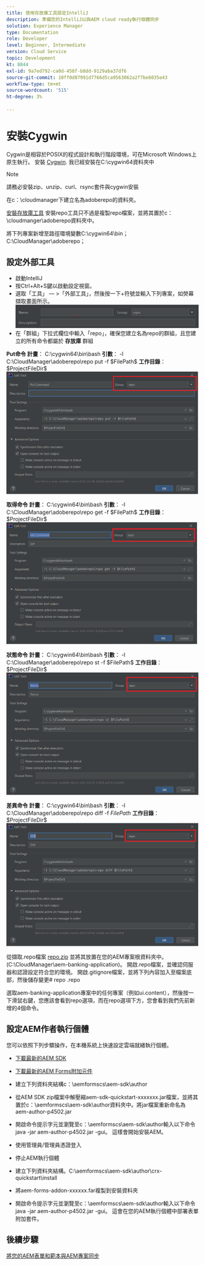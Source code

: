 ```yaml
---
title: 使用存放庫工具設定IntelliJ
description: 準備您的IntelliJ以與AEM cloud ready執行個體同步
solution: Experience Manager
type: Documentation
role: Developer
level: Beginner, Intermediate
version: Cloud Service
topic: Development
kt: 8844
exl-id: 9a7ed792-ca0d-458f-b8dd-9129aba37df6
source-git-commit: 10ff0d87991d7766d5ca9563062a2f7be6035e43
workflow-type: tm+mt
source-wordcount: '515'
ht-degree: 3%

---
```


# 安裝Cygwin


Cygwin是相容於POSIX的程式設計和執行階段環境，可在Microsoft Windows上原生執行。
安裝 [Cygwin](https://www.cygwin.com/). 我已經安裝在C:\cygwin64資料夾中
>[!NOTE]
> 請務必安裝zip、unzip、curl、rsync套件與cygwin安裝

在c：\cloudmanager下建立名為adoberepo的資料夾。

[安裝存放庫工具](https://github.com/Adobe-Marketing-Cloud/tools/tree/master/repo) 安裝repo工具只不過是複製repo檔案，並將其置於c：\cloudmanger\adoberepo資料夾中。

將下列專案新增至路徑環境變數C:\cygwin64\bin；C:\CloudManager\adoberepo；

## 設定外部工具

* 啟動IntelliJ
* 按Ctrl+Alt+S鍵以啟動設定視窗。
* 選取「工具」 — >「外部工具」，然後按一下+符號並輸入下列專案，如熒幕擷取畫面所示。
  ![rep](assets/repo.png)
* 在「群組」下拉式欄位中輸入「repo」，確保您建立名為repo的群組，且您建立的所有命令都屬於 **存放庫** 群組


**Put命令**
**計畫**： C:\cygwin64\bin\bash
**引數**： -l C:\CloudManager\adoberepo\repo put -f \$FilePath\$
**工作目錄**： \$ProjectFileDir\$
![put-command](assets/put-command.png)

**取得命令**
**計畫**： C:\cygwin64\bin\bash
**引數**： -l C:\CloudManager\adoberepo\repo get -f \$FilePath\$
**工作目錄**： \$ProjectFileDir\$
![get-command](assets/get-command.png)

**狀態命令**
**計畫**： C:\cygwin64\bin\bash
**引數**： -l C:\CloudManager\adoberepo\repo st -f \$FilePath\$
**工作目錄**： \$ProjectFileDir\$
![status-command](assets/status-command.png)

**差異命令**
**計畫**： C:\cygwin64\bin\bash
**引數**： -l C:\CloudManager\adoberepo\repo diff -f $FilePath$
**工作目錄**： \$ProjectFileDir\$
![diff-command](assets/diff-command.png)

從擷取.repo檔案 [repo.zip](assets/repo.zip) 並將其放置在您的AEM專案根資料夾中。 (C:\CloudManager\aem-banking-application)。 開啟.repo檔案，並確認伺服器和認證設定符合您的環境。
開啟.gitignore檔案，並將下列內容加入至檔案底部，然後儲存變更\# repo .repo

選取aem-banking-application專案中的任何專案（例如ui.content），然後按一下滑鼠右鍵，您應該會看到repo選項，而在repo選項下方，您會看到我們先前新增的4個命令。

## 設定AEM作者執行個體

您可以依照下列步驟操作，在本機系統上快速設定雲端就緒執行個體。
* [下載最新的AEM SDK](https://experience.adobe.com/#/downloads/content/software-distribution/en/aemcloud.html)

* [下載最新的AEM Forms附加元件](https://experience.adobe.com/#/downloads/content/software-distribution/en/aemcloud.html)

* 建立下列資料夾結構c：\aemformscs\aem-sdk\author

* 從AEM SDK zip檔案中解壓縮aem-sdk-quickstart-xxxxxxx.jar檔案，並將其置於c：\aemformscs\aem-sdk\author資料夾中。將jar檔案重新命名為aem-author-p4502.jar

* 開啟命令提示字元並瀏覽至c：\aemformscs\aem-sdk\author輸入以下命令java -jar aem-author-p4502.jar -gui。 這樣會開始安裝AEM。
* 使用管理員/管理員憑證登入
* 停止AEM執行個體
* 建立下列資料夾結構。C:\aemformscs\aem-sdk\author\crx-quickstart\install
* 將aem-forms-addon-xxxxxx.far複製到安裝資料夾
* 開啟命令提示字元並瀏覽至c：\aemformscs\aem-sdk\author輸入以下命令java -jar aem-author-p4502.jar -gui。 這會在您的AEM執行個體中部署表單附加套件。

## 後續步驟

[將您的AEM表單和範本與AEM專案同步](./deploy-your-first-form.md)
